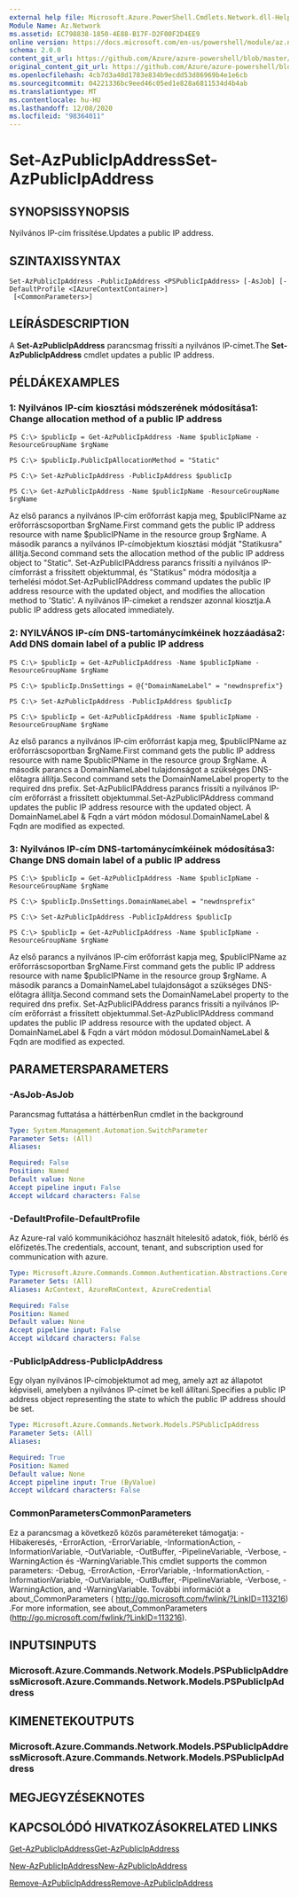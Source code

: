 ```yaml
---
external help file: Microsoft.Azure.PowerShell.Cmdlets.Network.dll-Help.xml
Module Name: Az.Network
ms.assetid: EC798838-1850-4E88-B17F-D2F00F2D4EE9
online version: https://docs.microsoft.com/en-us/powershell/module/az.network/set-azpublicipaddress
schema: 2.0.0
content_git_url: https://github.com/Azure/azure-powershell/blob/master/src/Network/Network/help/Set-AzPublicIpAddress.md
original_content_git_url: https://github.com/Azure/azure-powershell/blob/master/src/Network/Network/help/Set-AzPublicIpAddress.md
ms.openlocfilehash: 4cb7d3a48d1783e834b9ecdd53d86969b4e1e6cb
ms.sourcegitcommit: 04221336bc9eed46c05ed1e828a6811534d4b4ab
ms.translationtype: MT
ms.contentlocale: hu-HU
ms.lasthandoff: 12/08/2020
ms.locfileid: "98364011"
---
```

# <span data-ttu-id="379a4-101">Set-AzPublicIpAddress</span><span class="sxs-lookup"><span data-stu-id="379a4-101">Set-AzPublicIpAddress</span></span>

## <span data-ttu-id="379a4-102">SYNOPSIS</span><span class="sxs-lookup"><span data-stu-id="379a4-102">SYNOPSIS</span></span>
<span data-ttu-id="379a4-103">Nyilvános IP-cím frissítése.</span><span class="sxs-lookup"><span data-stu-id="379a4-103">Updates a public IP address.</span></span>

## <span data-ttu-id="379a4-104">SZINTAXIS</span><span class="sxs-lookup"><span data-stu-id="379a4-104">SYNTAX</span></span>

```
Set-AzPublicIpAddress -PublicIpAddress <PSPublicIpAddress> [-AsJob] [-DefaultProfile <IAzureContextContainer>]
 [<CommonParameters>]
```

## <span data-ttu-id="379a4-105">LEÍRÁS</span><span class="sxs-lookup"><span data-stu-id="379a4-105">DESCRIPTION</span></span>
<span data-ttu-id="379a4-106">A **Set-AzPublicIpAddress** parancsmag frissíti a nyilvános IP-címet.</span><span class="sxs-lookup"><span data-stu-id="379a4-106">The **Set-AzPublicIpAddress** cmdlet updates a public IP address.</span></span>

## <span data-ttu-id="379a4-107">PÉLDÁK</span><span class="sxs-lookup"><span data-stu-id="379a4-107">EXAMPLES</span></span>

### <span data-ttu-id="379a4-108">1: Nyilvános IP-cím kiosztási módszerének módosítása</span><span class="sxs-lookup"><span data-stu-id="379a4-108">1: Change allocation method of a public IP address</span></span>
```
PS C:\> $publicIp = Get-AzPublicIpAddress -Name $publicIpName -ResourceGroupName $rgName

PS C:\> $publicIp.PublicIpAllocationMethod = "Static"
    
PS C:\> Set-AzPublicIpAddress -PublicIpAddress $publicIp

PS C:\> Get-AzPublicIpAddress -Name $publicIpName -ResourceGroupName $rgName
```

 <span data-ttu-id="379a4-109">Az első parancs a nyilvános IP-cím erőforrást kapja meg, $publicIPName az erőforráscsoportban $rgName.</span><span class="sxs-lookup"><span data-stu-id="379a4-109">First command gets the public IP address resource with name $publicIPName in the resource group $rgName.</span></span>
<span data-ttu-id="379a4-110">A második parancs a nyilvános IP-címobjektum kiosztási módját "Statikusra" állítja.</span><span class="sxs-lookup"><span data-stu-id="379a4-110">Second command sets the allocation method of the public IP address object to "Static".</span></span>
<span data-ttu-id="379a4-111">Set-AzPublicIPAddress parancs frissíti a nyilvános IP-címforrást a frissített objektummal, és "Statikus" módra módosítja a terhelési módot.</span><span class="sxs-lookup"><span data-stu-id="379a4-111">Set-AzPublicIPAddress command updates the public IP address resource with the updated object, and modifies the allocation method to 'Static'.</span></span> <span data-ttu-id="379a4-112">A nyilvános IP-címeket a rendszer azonnal kiosztja.</span><span class="sxs-lookup"><span data-stu-id="379a4-112">A public IP address gets allocated immediately.</span></span>

### <span data-ttu-id="379a4-113">2: NYILVÁNOS IP-cím DNS-tartománycímkéinek hozzáadása</span><span class="sxs-lookup"><span data-stu-id="379a4-113">2: Add DNS domain label of a public IP address</span></span>
```
PS C:\> $publicIp = Get-AzPublicIpAddress -Name $publicIpName -ResourceGroupName $rgName

PS C:\> $publicIp.DnsSettings = @{"DomainNameLabel" = "newdnsprefix"}
    
PS C:\> Set-AzPublicIpAddress -PublicIpAddress $publicIp

PS C:\> $publicIp = Get-AzPublicIpAddress -Name $publicIpName -ResourceGroupName $rgName
```

<span data-ttu-id="379a4-114">Az első parancs a nyilvános IP-cím erőforrást kapja meg, $publicIPName az erőforráscsoportban $rgName.</span><span class="sxs-lookup"><span data-stu-id="379a4-114">First command gets the public IP address resource with name $publicIPName in the resource group $rgName.</span></span>
<span data-ttu-id="379a4-115">A második parancs a DomainNameLabel tulajdonságot a szükséges DNS-előtagra állítja.</span><span class="sxs-lookup"><span data-stu-id="379a4-115">Second command sets the DomainNameLabel property to the required dns prefix.</span></span>
<span data-ttu-id="379a4-116">Set-AzPublicIPAddress parancs frissíti a nyilvános IP-cím erőforrást a frissített objektummal.</span><span class="sxs-lookup"><span data-stu-id="379a4-116">Set-AzPublicIPAddress command updates the public IP address resource with the updated object.</span></span> <span data-ttu-id="379a4-117">A DomainNameLabel & Fqdn a várt módon módosul.</span><span class="sxs-lookup"><span data-stu-id="379a4-117">DomainNameLabel & Fqdn are modified as expected.</span></span>
    
### <span data-ttu-id="379a4-118">3: Nyilvános IP-cím DNS-tartománycímkéinek módosítása</span><span class="sxs-lookup"><span data-stu-id="379a4-118">3: Change DNS domain label of a public IP address</span></span>
```
PS C:\> $publicIp = Get-AzPublicIpAddress -Name $publicIpName -ResourceGroupName $rgName

PS C:\> $publicIp.DnsSettings.DomainNameLabel = "newdnsprefix"
    
PS C:\> Set-AzPublicIpAddress -PublicIpAddress $publicIp

PS C:\> $publicIp = Get-AzPublicIpAddress -Name $publicIpName -ResourceGroupName $rgName
```

<span data-ttu-id="379a4-119">Az első parancs a nyilvános IP-cím erőforrást kapja meg, $publicIPName az erőforráscsoportban $rgName.</span><span class="sxs-lookup"><span data-stu-id="379a4-119">First command gets the public IP address resource with name $publicIPName in the resource group $rgName.</span></span>
<span data-ttu-id="379a4-120">A második parancs a DomainNameLabel tulajdonságot a szükséges DNS-előtagra állítja.</span><span class="sxs-lookup"><span data-stu-id="379a4-120">Second command sets the DomainNameLabel property to the required dns prefix.</span></span>
<span data-ttu-id="379a4-121">Set-AzPublicIPAddress parancs frissíti a nyilvános IP-cím erőforrást a frissített objektummal.</span><span class="sxs-lookup"><span data-stu-id="379a4-121">Set-AzPublicIPAddress command updates the public IP address resource with the updated object.</span></span> <span data-ttu-id="379a4-122">A DomainNameLabel & Fqdn a várt módon módosul.</span><span class="sxs-lookup"><span data-stu-id="379a4-122">DomainNameLabel & Fqdn are modified as expected.</span></span>

## <span data-ttu-id="379a4-123">PARAMETERS</span><span class="sxs-lookup"><span data-stu-id="379a4-123">PARAMETERS</span></span>

### <span data-ttu-id="379a4-124">-AsJob</span><span class="sxs-lookup"><span data-stu-id="379a4-124">-AsJob</span></span>
<span data-ttu-id="379a4-125">Parancsmag futtatása a háttérben</span><span class="sxs-lookup"><span data-stu-id="379a4-125">Run cmdlet in the background</span></span>

```yaml
Type: System.Management.Automation.SwitchParameter
Parameter Sets: (All)
Aliases:

Required: False
Position: Named
Default value: None
Accept pipeline input: False
Accept wildcard characters: False
```

### <span data-ttu-id="379a4-126">-DefaultProfile</span><span class="sxs-lookup"><span data-stu-id="379a4-126">-DefaultProfile</span></span>
<span data-ttu-id="379a4-127">Az Azure-ral való kommunikációhoz használt hitelesítő adatok, fiók, bérlő és előfizetés.</span><span class="sxs-lookup"><span data-stu-id="379a4-127">The credentials, account, tenant, and subscription used for communication with azure.</span></span>

```yaml
Type: Microsoft.Azure.Commands.Common.Authentication.Abstractions.Core.IAzureContextContainer
Parameter Sets: (All)
Aliases: AzContext, AzureRmContext, AzureCredential

Required: False
Position: Named
Default value: None
Accept pipeline input: False
Accept wildcard characters: False
```

### <span data-ttu-id="379a4-128">-PublicIpAddress</span><span class="sxs-lookup"><span data-stu-id="379a4-128">-PublicIpAddress</span></span>
<span data-ttu-id="379a4-129">Egy olyan nyilvános IP-címobjektumot ad meg, amely azt az állapotot képviseli, amelyben a nyilvános IP-címet be kell állítani.</span><span class="sxs-lookup"><span data-stu-id="379a4-129">Specifies a public IP address object representing the state to which the public IP address should be set.</span></span>

```yaml
Type: Microsoft.Azure.Commands.Network.Models.PSPublicIpAddress
Parameter Sets: (All)
Aliases:

Required: True
Position: Named
Default value: None
Accept pipeline input: True (ByValue)
Accept wildcard characters: False
```

### <span data-ttu-id="379a4-130">CommonParameters</span><span class="sxs-lookup"><span data-stu-id="379a4-130">CommonParameters</span></span>
<span data-ttu-id="379a4-131">Ez a parancsmag a következő közös paramétereket támogatja: -Hibakeresés, -ErrorAction, -ErrorVariable, -InformationAction, -InformationVariable, -OutVariable, -OutBuffer, -PipelineVariable, -Verbose, -WarningAction és -WarningVariable.</span><span class="sxs-lookup"><span data-stu-id="379a4-131">This cmdlet supports the common parameters: -Debug, -ErrorAction, -ErrorVariable, -InformationAction, -InformationVariable, -OutVariable, -OutBuffer, -PipelineVariable, -Verbose, -WarningAction, and -WarningVariable.</span></span> <span data-ttu-id="379a4-132">További információt a about_CommonParameters ( http://go.microsoft.com/fwlink/?LinkID=113216) .</span><span class="sxs-lookup"><span data-stu-id="379a4-132">For more information, see about_CommonParameters (http://go.microsoft.com/fwlink/?LinkID=113216).</span></span>

## <span data-ttu-id="379a4-133">INPUTS</span><span class="sxs-lookup"><span data-stu-id="379a4-133">INPUTS</span></span>

### <span data-ttu-id="379a4-134">Microsoft.Azure.Commands.Network.Models.PSPublicIpAddress</span><span class="sxs-lookup"><span data-stu-id="379a4-134">Microsoft.Azure.Commands.Network.Models.PSPublicIpAddress</span></span>

## <span data-ttu-id="379a4-135">KIMENETEK</span><span class="sxs-lookup"><span data-stu-id="379a4-135">OUTPUTS</span></span>

### <span data-ttu-id="379a4-136">Microsoft.Azure.Commands.Network.Models.PSPublicIpAddress</span><span class="sxs-lookup"><span data-stu-id="379a4-136">Microsoft.Azure.Commands.Network.Models.PSPublicIpAddress</span></span>

## <span data-ttu-id="379a4-137">MEGJEGYZÉSEK</span><span class="sxs-lookup"><span data-stu-id="379a4-137">NOTES</span></span>

## <span data-ttu-id="379a4-138">KAPCSOLÓDÓ HIVATKOZÁSOK</span><span class="sxs-lookup"><span data-stu-id="379a4-138">RELATED LINKS</span></span>

[<span data-ttu-id="379a4-139">Get-AzPublicIpAddress</span><span class="sxs-lookup"><span data-stu-id="379a4-139">Get-AzPublicIpAddress</span></span>](./Get-AzPublicIpAddress.md)

[<span data-ttu-id="379a4-140">New-AzPublicIpAddress</span><span class="sxs-lookup"><span data-stu-id="379a4-140">New-AzPublicIpAddress</span></span>](./New-AzPublicIpAddress.md)

[<span data-ttu-id="379a4-141">Remove-AzPublicIpAddress</span><span class="sxs-lookup"><span data-stu-id="379a4-141">Remove-AzPublicIpAddress</span></span>](./Remove-AzPublicIpAddress.md)


